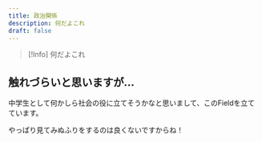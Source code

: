 ```yaml
---
title: 政治関係
description: 何だよこれ
draft: false
---
```

>[!Info]
>何だよこれ

## 触れづらいと思いますが...
中学生として何かしら社会の役に立てそうかなと思いまして、このFieldを立てています。

やっぱり見てみぬふりをするのは良くないですからね！